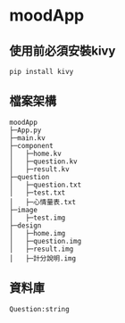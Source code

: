 # moodApp

## 使用前必須安裝kivy
    pip install kivy

## 檔案架構
```
moodApp
├─App.py
├─main.kv
├─component
│   ├─home.kv
│   ├─question.kv
│   ├─result.kv
├─question
│   ├─question.txt
│   ├─test.txt
│   ├─心情量表.txt
├─image
│   ├─test.img
├─design
│   ├─home.img
│   ├─question.img
│   ├─result.img
│   ├─計分說明.img
```
## 資料庫
```
Question:string

```